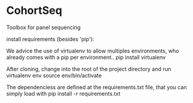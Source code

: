# CohortSeq
Toolbox for panel sequencing



install requirements (besides 'pip'):

We advice the use of virtualenv to allow multiples environments, who already comes with a pip per environment.. 
	pip install virtualenv

After cloning, change into the root of the project directory and run
        virtualenv env
	source env/bin/activate

The dependenciess are defined at the requirements.txt file, that you can simply load with
	pip install -r requirements.txt




